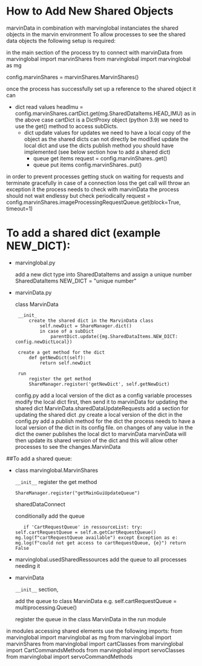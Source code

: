 
# How to Add New Shared Objects

marvinData in combination with marvinglobal instanciates the shared objects in the marvin environment
To allow processes to see the shared data objects the following setup is required:

in the main section of the process try to connect with marvinData
from marvinglobal import marvinShares
from marvinglobal import marvinglobal as mg

config.marvinShares = marvinShares.MarvinShares()

once the process has successfully set up a reference to the shared object it can 
- dict read values 
    headImu = config.marvinShares.cartDict.get(mg.SharedDataItems.HEAD_IMU)
        as in the above case cartDict is a DictProxy object (python 3.9) we need to use the get() method
        to access subDicts.
  - dict update values
        for updates we need to have a local copy of the object as the shared dicts can not directly be modified
        update the local dict and use the dicts publish method you should have implemented (see below section
        how to add a shared dict)
    - queue get items
      request = config.marvinShares.<queue>.get()
    - queue put items
      config.marvinShares.<queue>.put(<data>)

in order to prevent processes getting stuck on waiting for requests and terminate gracefully 
in case of a connection loss the get call will throw an exception
it the process needs to check with marvinData the process should not wait endlessy but check
periodically 
request = config.marvinShares.imageProcessingRequestQueue.get(block=True, timeout=1)

# To add a shared dict (example NEW_DICT):
- marvinglobal.py
  
    add a new dict type into SharedDataItems and assign a unique number
    SharedDataItems
        NEW_DICT = "unique number"
  
  
 - marvinData.py
   
    class MarvinData
   
        __init_
            create the shared dict in the MarvinData class
                self.newDict = ShareManager.dict()
                in case of a subDict
                    parentDict.update({mg.SharedDataItems.NEW_DICT: config.newDictLocal})

        create a get method for the dict
            def getNewDict(self):
                return self.newDict

        run
            register the get method
            ShareManager.register('getNewDict', self.getNewDict)
                    
    config.py
        add a local version of the dict as a config variable
            processes modify the local dict first, then send it to marvinData for updating the shared dict
    MarvinData.sharedDataUpdateRequests
        add a section for updating the shared dict
<owner>.py
    create a local version of the dict in the config.py
    add a publish method for the dict
    the <owner> process needs to have a local version of the dict in its config file.
    on changes of any value in the dict the owner publishes the local dict to marvinData
    marvinData will then update its shared version of the dict and this will allow other processes to see the changes.MarvinData
        
      
##To add a shared queue:

-   class marvinglobal.MarvinShares
    
    `__init__` 
    register the get method
    
    `ShareManager.register("getMainGuiUpdateQueue") `

    sharedDataConnect  
    
    conditionally add the queue
    
    `    if 'CartRequestQueue' in ressourceList:
            try:
                self.cartRequestQueue = self.m.getCartRequestQueue()
                mg.log(f"cartRequestQueue available")
            except Exception as e:
                mg.log(f"could not get access to cartRequestQueue, {e}")
                return False
    `

-   marvinglobal.usedSharedRessources
    add the queue to all processes needing it

-   marvinData
    
    `__init__` section, 
    
    add the queue to class MarvinData
    e.g. self.cartRequestQueue = multiprocessing.Queue()

    register the queue in the class MarvinData in the run module

in modules accessing shared elements use the following imports:
    from marvinglobal import marvinglobal as mg
    from marvinglobal import marvinShares
    from marvinglobal import cartClasses
    from marvinglobal import CartCommandsMethods
    from marvinglobal import servoClasses
    from marvinglobal import servoCommandMethods